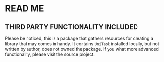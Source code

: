 # READ ME

## THIRD PARTY FUNCTIONALITY INCLUDED

Please be noticed, this is a package that gathers resources for creating a library that may comes in handy.
It contains `UniTask` installed locally, but not written by author, does not owned the package.
If you what more advanced functionality, please visit the source project.